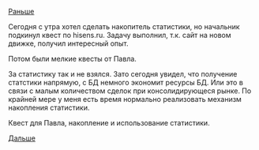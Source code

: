 [Раньше](2016.06.27.md)

Сегодня с утра хотел сделать накопитель статистики, но начальник подкинул квест по hisens.ru. Задачу выполнил, т.к. сайт на новом движке, получил интересный опыт.

Потом были мелкие квесты от Павла.

За статистику так и не взялся.
Зато сегодня увидел,  что получение статстики напрямую, с БД немного экономит ресурсы БД. Или это в связи с малым количеством сделок при консолидирующеся рынке.
По крайней мере у меня есть время нормально реализовать механизм накопления статистики.

Квест для Павла, накопление и использование статистики.

[Дальше](2016.06.29.md)